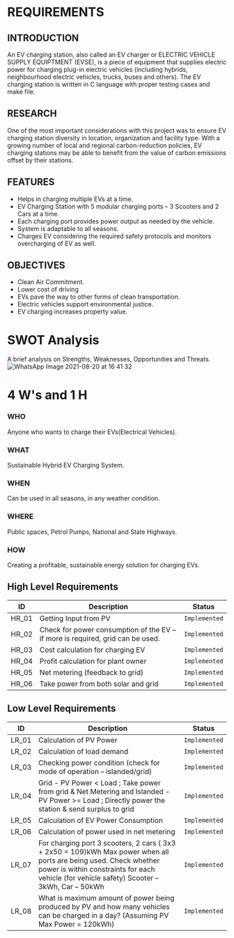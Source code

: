 # REQUIREMENTS

## INTRODUCTION
An EV charging station, also called an EV charger or ELECTRIC VEHICLE SUPPLY EQUIPTMENT (EVSE), is a piece of equipment that supplies electric power for charging plug-in electric vehicles (including hybrids, neighbourhood electric vehicles, trucks, buses and others).
The EV charging station is written in C language with proper testing cases and make file.

## RESEARCH
One of the most important considerations with this project was to ensure EV charging station diversity in location, organization and facility type. With a growing number of local and regional carbon-reduction policies, EV charging stations may be able to benefit from the value of carbon emissions offset by their stations.

## FEATURES
  -	Helps in charging multiple EVs at a time.
  -	EV Charging Station with 5 modular charging ports – 3 Scooters and 2 Cars at a time.
  -	Each charging port provides power output as needed by the vehicle.
  -	System is adaptable to all seasons. 
  -	Charges EV considering the required safety protocols and monitors overcharging of EV as well. 

## OBJECTIVES
 - Clean Air Commitment.
 - Lower cost of driving
 - EVs pave the way to other forms of clean transportation.
 - Electric vehicles support environmental justice.
 - EV charging increases property value.

# SWOT Analysis
 A brief analysis on Strengths, Weaknesses, Opportunities and Threats.
![WhatsApp Image 2021-08-20 at 16 41 32](https://user-images.githubusercontent.com/62830313/130358052-a38e4141-d4a7-4979-a24e-8478bf6e098a.jpeg)

# 4 W's and 1 H
### WHO
Anyone who wants to charge their EVs(Electrical Vehicles).
### WHAT
Sustainable Hybrid EV Charging System.
### WHEN
Can be used in all seasons, in any weather condition.
### WHERE
Public spaces, Petrol Pumps, National and State Highways.
### HOW
Creating a profitable, sustainable energy solution for charging EVs.

## High Level Requirements
|      ID          |Description                          |Status                         |
|----------------|-------------------------------|-----------------------------|
|HR_01|Getting Input from PV       |`Implemented`            |
|HR_02|Check for power consumption of the EV – if more is required, grid can be used.            |`Implemented`|
|HR_03|Cost calculation for charging EV  |`Implemented`|
|HR_04|Profit calculation for plant owner|`Implemented`|
|HR_05|Net metering (feedback to grid)|`Implemented`|
|HR_06|Take power from both solar and grid|`Implemented`|

## Low Level Requirements

|      ID          |Description                          |Status                         |
|----------------|-------------------------------|-----------------------------|
|LR_01| 	Calculation of PV Power        |`Implemented`            |
|LR_02| 	Calculation of load demand            |`Implemented`|
|LR_03| 	Checking power condition (check for mode of operation – islanded/grid) |`Implemented`|
|LR_04| Grid - PV Power < Load ; Take power from grid & Net Metering and Islanded - PV Power >= Load ; Directly power the station & send surplus to grid |`Implemented`|
|LR_05| Calculation of EV Power Consumption   |`Implemented`|  
|LR_06| Calculation of power used in net metering  |`Implemented`|
|LR_07|For charging port 3 scooters, 2 cars ( 3x3 + 2x50 = 109)kWh Max power when all ports are being used. Check whether power is within constraints for each vehicle (for vehicle safety) 	Scooter – 3kWh, Car – 50kWh  |`Implemented`|
|LR_08| 	What is maximum amount of power being produced by PV and how many vehicles can be charged in a day? (Assuming PV Max Power = 120kWh)  |`Implemented`|


